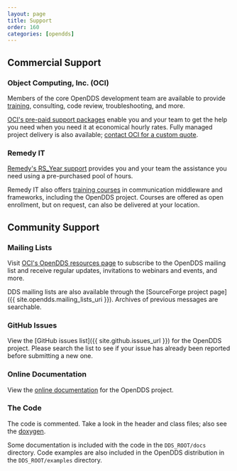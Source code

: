 ```yaml
---
layout: page
title: Support
order: 160
categories: [opendds]
---
```


## Commercial Support

### Object Computing, Inc. (OCI)

Members of the core OpenDDS development team are available to provide [training](https://objectcomputing.com/products/opendds/training), consulting, code review, troubleshooting, and more.

[OCI's pre-paid support packages](https://objectcomputing.com/products/opendds/opendds-consulting-and-support) enable you and your team to get the help you need when you need it at economical hourly rates. Fully managed project delivery is also available; [contact OCI for a custom quote](https://objectcomputing.com/products/opendds/opendds-consulting-and-support#contact).

### Remedy IT

[Remedy's RS_Year support](https://www.remedy.nl/services/opensource-support.html) provides you and your team the assistance you need using a pre-purchased pool of hours.

Remedy IT also offers [training courses](https://www.remedy.nl/training/overview.html) in communication middleware and frameworks, including the OpenDDS project. Courses are offered as open enrollment, but on request, can also be delivered at your location.

## Community Support

### Mailing Lists

Visit [OCI's OpenDDS resources page](https://objectcomputing.com/products/opendds/resources) to subscribe to the OpenDDS mailing list and receive regular updates, invitations to webinars and events, and more.

DDS mailing lists are also available through the [SourceForge project page]({{ site.opendds.mailing_lists_uri }}). Archives of previous messages are searchable.

### GitHub Issues

View the [GitHub issues list]({{ site.github.issues_url }}) for the OpenDDS project. Please search the list to see if your issue has already been reported before submitting a new one.

### Online Documentation

View the [online documentation](documentation.html) for the OpenDDS project.

### The Code

The code is commented. Take a look in the header and class files; also see the [doxygen](doxygen/index.html).

Some documentation is included with the code in the `DDS_ROOT/docs` directory. Code examples are also included in the OpenDDS distribution in the `DDS_ROOT/examples` directory.
